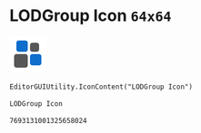 # LODGroup Icon `64x64`
<img src="/img/LODGroup%20Icon.png" width=64 height=64>

``` CSharp
EditorGUIUtility.IconContent("LODGroup Icon")
```
```
LODGroup Icon
```
```
7693131001325658024
```
